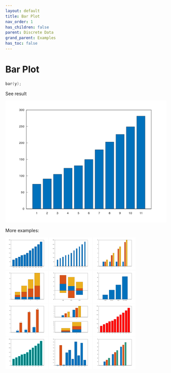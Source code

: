 ```yaml
---
layout: default
title: Bar Plot
nav_order: 1
has_children: false
parent: Discrete Data
grand_parent: Examples
has_toc: false
---
```

# Bar Plot

```cpp
bar(y);
```


See result

[![example_bar_1](../discrete_data/bar/bar_1.png)](https://github.com/alandefreitas/matplotplusplus/blob/master/examples/discrete_data/bar/bar_1.cpp)

More examples:
    
[![example_bar_2](../discrete_data/bar/bar_2_thumb.png)](https://github.com/alandefreitas/matplotplusplus/blob/master/examples/discrete_data/bar/bar_2.cpp)  [![example_bar_3](../discrete_data/bar/bar_3_thumb.png)](https://github.com/alandefreitas/matplotplusplus/blob/master/examples/discrete_data/bar/bar_3.cpp)  [![example_bar_4](../discrete_data/bar/bar_4_thumb.png)](https://github.com/alandefreitas/matplotplusplus/blob/master/examples/discrete_data/bar/bar_4.cpp)  [![example_bar_5](../discrete_data/bar/bar_5_thumb.png)](https://github.com/alandefreitas/matplotplusplus/blob/master/examples/discrete_data/bar/bar_5.cpp)  [![example_bar_6](../discrete_data/bar/bar_6_thumb.png)](https://github.com/alandefreitas/matplotplusplus/blob/master/examples/discrete_data/bar/bar_6.cpp)  [![example_bar_7](../discrete_data/bar/bar_7_thumb.png)](https://github.com/alandefreitas/matplotplusplus/blob/master/examples/discrete_data/bar/bar_7.cpp)  [![example_bar_8](../discrete_data/bar/bar_8_thumb.png)](https://github.com/alandefreitas/matplotplusplus/blob/master/examples/discrete_data/bar/bar_8.cpp)  [![example_bar_9](../discrete_data/bar/bar_9_thumb.png)](https://github.com/alandefreitas/matplotplusplus/blob/master/examples/discrete_data/bar/bar_9.cpp)  [![example_bar_10](../discrete_data/bar/bar_10_thumb.png)](https://github.com/alandefreitas/matplotplusplus/blob/master/examples/discrete_data/bar/bar_10.cpp)  [![example_bar_11](../discrete_data/bar/bar_11_thumb.png)](https://github.com/alandefreitas/matplotplusplus/blob/master/examples/discrete_data/bar/bar_11.cpp)  [![example_bar_12](../discrete_data/bar/bar_12_thumb.png)](https://github.com/alandefreitas/matplotplusplus/blob/master/examples/discrete_data/bar/bar_12.cpp)  [![example_bar_13](../discrete_data/bar/bar_13_thumb.png)](https://github.com/alandefreitas/matplotplusplus/blob/master/examples/discrete_data/bar/bar_13.cpp)
  





<!-- Generated with mdsplit: https://github.com/alandefreitas/mdsplit -->

